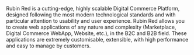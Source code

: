 Rubin Red is a cutting-edge, highly scalable Digital Commerce Platform, designed following the most modern technological standards and with particular attention to usability and user experience. Rubin Red allows you to create web applications of any nature and complexity (Marketplace, Digital Commerce WebApp, Website, etc.), in the B2C and B2B field. These applications are extremely customisable, extensible, with high performance and easy to manage by customers.

